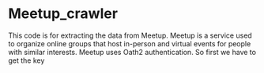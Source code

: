 # Meetup_crawler
This code is for extracting the data from Meetup.  Meetup is a service used to organize online groups that host in-person and virtual events for people with similar interests. Meetup uses Oath2 authentication. So first we have to get the key 
